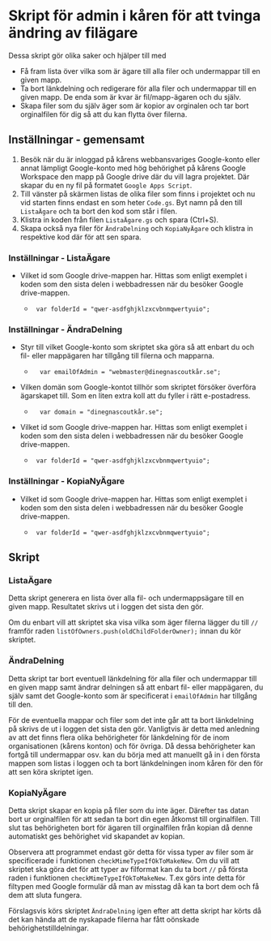 # Skript för admin i kåren för att tvinga ändring av filägare
Dessa skript gör olika saker och hjälper till med
- Få fram lista över vilka som är ägare till alla filer och undermappar till en given mapp.
- Ta bort länkdelning och redigerare för alla filer och undermappar till en given mapp. De enda som är kvar är fil/mapp-ägaren och du själv.
- Skapa filer som du själv äger som är kopior av orginalen och tar bort orginalfilen för dig så att du kan flytta över filerna.

## Inställningar - gemensamt
1. Besök när du är inloggad på kårens webbansvariges Google-konto eller annat lämpligt Google-konto med hög behörighet på kårens Google Workspace den mapp på Google drive där du vill lagra projektet. Där skapar du en ny fil på formatet `Google Apps Script`.
1. Till vänster på skärmen listas de olika filer som finns i projektet och nu vid starten finns endast en som heter `Code.gs`. Byt namn på den till `ListaÄgare` och ta bort den kod som står i filen.
1. Klistra in koden från filen `ListaÄgare.gs` och spara (Ctrl+S).
1. Skapa också nya filer för `ÄndraDelning` och `KopiaNyÄgare` och klistra in respektive kod där för att sen spara.
### Inställningar - ListaÄgare
- Vilket id som Google drive-mappen har. Hittas som enligt exemplet i koden som den sista delen i webbadressen när du besöker Google drive-mappen.
    -  ```
        var folderId = "qwer-asdfghjklzxcvbnmqwertyuio";
        ```

### Inställningar - ÄndraDelning
-   Styr till vilket Google-konto som skriptet ska göra så att enbart du och fil- eller mappägaren har tillgång till filerna och mapparna.
    - ```
        var emailOfAdmin = "webmaster@dinegnascoutkår.se";
        ```
- Vilken domän som Google-kontot tillhör som skriptet försöker överföra ägarskapet till. Som en liten extra koll att du fyller i rätt e-postadress.
    - ```
        var domain = "dinegnascoutkår.se"; 
        ```
- Vilket id som Google drive-mappen har. Hittas som enligt exemplet i koden som den sista delen i webbadressen när du besöker Google drive-mappen.
    -  ```
        var folderId = "qwer-asdfghjklzxcvbnmqwertyuio";
        ```

### Inställningar - KopiaNyÄgare
- Vilket id som Google drive-mappen har. Hittas som enligt exemplet i koden som den sista delen i webbadressen när du besöker Google drive-mappen.
    -  ```
        var folderId = "qwer-asdfghjklzxcvbnmqwertyuio";
        ```

## Skript
### ListaÄgare
Detta skript generera en lista över alla fil- och undermappsägare till en given mapp. Resultatet skrivs ut i loggen det sista den gör.

Om du enbart vill att skriptet ska visa vilka som äger filerna lägger du till `//` framför raden `listOfOwners.push(oldChildFolderOwner);` innan du kör skriptet.

### ÄndraDelning
Detta skript tar bort eventuell länkdelning för alla filer och undermappar till en given mapp samt ändrar delningen så att enbart fil- eller mappägaren, du själv samt det Google-konto som är specificerat i `emailOfAdmin` har tillgång till den.

För de eventuella mappar och filer som det inte går att ta bort länkdelning på skrivs de ut i loggen det sista den gör. Vanligtvis är detta med anledning av att det finns flera olika behörigheter för länkdelning för de inom organisationen (kårens konton) och för övriga. Då dessa behörigheter kan fortgå till undermappar osv. kan du börja med att manuellt gå in i den första mappen som listas i loggen och ta bort länkdelningen inom kåren för den för att sen köra skriptet igen.

### KopiaNyÄgare
Detta skript skapar en kopia på filer som du inte äger. Därefter tas datan bort ur orginalfilen för att sedan ta bort din egen åtkomst till orginalfilen. Till slut tas behörigheten bort för ägaren till orginalfilen från kopian då denne automatiskt ges behörighet vid skapandet av kopian.

Observera att programmet endast gör detta för vissa typer av filer som är specificerade i funktionen `checkMimeTypeIfOkToMakeNew`. Om du vill att skriptet ska göra det för att typer av filformat kan du ta bort `//` på första raden i funktionen `checkMimeTypeIfOkToMakeNew`.
T.ex görs inte detta för filtypen med Google formulär då man av misstag då kan ta bort dem och få dem att sluta fungera.

Förslagsvis körs skriptet `ÄndraDelning` igen efter att detta skript har körts då det kan hända att de nyskapade filerna har fått oönskade behörighetstilldelningar.
